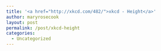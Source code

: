 ```yaml
---
title: '<a href="http://xkcd.com/482/">xkcd - Height</a>'
author: maryrosecook
layout: post
permalink: /post/xkcd-height
categories:
  - Uncategorized
---
```

